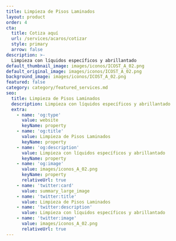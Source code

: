 ```yaml
---
title: Limpieza de Pisos Laminados
layout: product
order: 4
cta:
  title: Cotiza aquí
  url: /services/acaros/cotizar
  style: primary
  arrow: false
description: >-
  Limpieza con líquidos específicos y abrillantado
default_thumbnail_image: images/iconos/ICOST_A_02.png
default_original_image: images/iconos/ICOST_A_02.png
background_image: images/iconos/ICOST_A_02.png
featured: false
category: category/featured_services.md
seo:
  title: Limpieza de Pisos Laminados
  description: Limpieza con líquidos específicos y abrillantado
  extra:
    - name: 'og:type'
      value: website
      keyName: property
    - name: 'og:title'
      value: Limpieza de Pisos Laminados
      keyName: property
    - name: 'og:description'
      value: Limpieza con líquidos específicos y abrillantado
      keyName: property
    - name: 'og:image'
      value: images/iconos_A_02.png
      keyName: property
      relativeUrl: true
    - name: 'twitter:card'
      value: summary_large_image
    - name: 'twitter:title'
      value: Limpieza de Pisos Laminados
    - name: 'twitter:description'
      value: Limpieza con líquidos específicos y abrillantado
    - name: 'twitter:image'
      value: images/iconos_A_02.png
      relativeUrl: true
---
```

